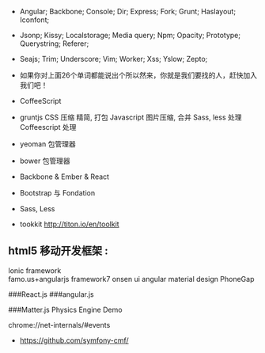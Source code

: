 * Angular;	Backbone;	Console;		Dir;			Express;	Fork;		Grunt;		Haslayout;		Iconfont;
* Jsonp;		Kissy;		Localstorage;	Media query;	Npm;		Opacity;	Prototype;	Querystring;	Referer;
* Seajs;		Trim;		Underscore;		Vim;			Worker;		Xss;		Yslow;		Zepto;

* 如果你对上面26个单词都能说出个所以然来，你就是我们要找的人，赶快加入我们吧！

* CoffeeScript


* gruntjs CSS 压缩 精简, 打包 Javascript 图片压缩, 合并 Sass, less 处理 Coffeescript 处理


* yeoman  包管理器


* bower 包管理器


* Backbone & Ember & React


* Bootstrap 与 Fondation

* Sass, Less

* tookkit    http://titon.io/en/toolkit

## html5 移动开发框架 :

  lonic framework  
  famo.us+angularjs
  framework7
  onsen ui
  angular
  material design
  PhoneGap  
  
  
  ###React.js 
  ###angular.js
  
  ###Matter.js Physics Engine Demo
  
  chrome://net-internals/#events
  
* https://github.com/symfony-cmf/

